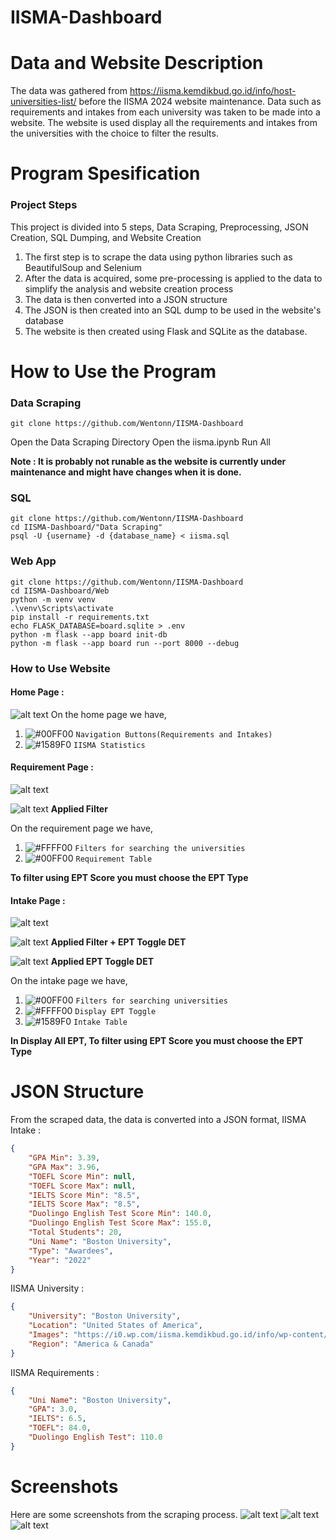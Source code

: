 # IISMA-Dashboard

# Data and Website Description
The data was gathered from https://iisma.kemdikbud.go.id/info/host-universities-list/ before the IISMA 2024 website maintenance. Data such as requirements and intakes from each university was taken to be made into a website. The website is used display all the requirements and intakes from the universities with the choice to filter the results.

# Program Spesification

### Project Steps
This project is divided into 5 steps, Data Scraping, Preprocessing, JSON Creation, SQL Dumping, and Website Creation
1. The first step is to scrape the data using python libraries such as BeautifulSoup and Selenium
2. After the data is acquired, some pre-processing is applied to the data to simplify the analysis and website creation process
3. The data is then converted into a JSON structure
4. The JSON is then created into an SQL dump to be used in the website's database
5. The website is then created using Flask and SQLite as the database.

# How to Use the Program
### Data Scraping
```
git clone https://github.com/Wentonn/IISMA-Dashboard
```
Open the Data Scraping Directory
Open the iisma.ipynb
Run All

**Note : It is probably not runable as the website is currently under maintenance and might have changes when it is done.**

### SQL
```
git clone https://github.com/Wentonn/IISMA-Dashboard
cd IISMA-Dashboard/"Data Scraping"
psql -U {username} -d {database_name} < iisma.sql
```

### Web App
```
git clone https://github.com/Wentonn/IISMA-Dashboard
cd IISMA-Dashboard/Web
python -m venv venv
.\venv\Scripts\activate
pip install -r requirements.txt
echo FLASK_DATABASE=board.sqlite > .env    
python -m flask --app board init-db
python -m flask --app board run --port 8000 --debug
```

### How to Use Website
#### Home Page : 
![alt text](https://github.com/Wentonn/IISMA-Dashboard/blob/main/Web/Screenshots/home_page.png)
On the home page we have,
1. ![#00FF00](https://placehold.co/15x15/00FF00/00FF00.png) `Navigation Buttons(Requirements and Intakes)`
2. ![#1589F0](https://placehold.co/15x15/1589F0/1589F0.png) `IISMA Statistics`

#### Requirement Page : 
![alt text](https://github.com/Wentonn/IISMA-Dashboard/blob/main/Web/Screenshots/requirement_page.png)

![alt text](https://github.com/Wentonn/IISMA-Dashboard/blob/main/Web/Screenshots/req_filters.jpg)
**Applied Filter**

On the requirement page we have,
1. ![#FFFF00](https://placehold.co/15x15/FFFF00/FFFF00.png) `Filters for searching the universities`
2. ![#00FF00](https://placehold.co/15x15/00FF00/00FF00.png) `Requirement Table`

**To filter using EPT Score you must choose the EPT Type**

#### Intake Page : 
![alt text](https://github.com/Wentonn/IISMA-Dashboard/blob/main/Web/Screenshots/intake_page.png)

![alt text](https://github.com/Wentonn/IISMA-Dashboard/blob/main/Web/Screenshots/intake_filter.jpg)
**Applied Filter + EPT Toggle DET**

![alt text](https://github.com/Wentonn/IISMA-Dashboard/blob/main/Web/Screenshots/intake_ept_filter.jpg)
**Applied EPT Toggle DET**

On the intake page we have,
1. ![#00FF00](https://placehold.co/15x15/00FF00/00FF00.png) `Filters for searching universities`
2. ![#FFFF00](https://placehold.co/15x15/FFFF00/FFFF00.png) `Display EPT Toggle`
3. ![#1589F0](https://placehold.co/15x15/1589F0/1589F0.png) `Intake Table`

**In Display All EPT, To filter using EPT Score you must choose the EPT Type**

# JSON Structure 
From the scraped data, the data is converted into a JSON format,
IISMA Intake :
```json
{
    "GPA Min": 3.39,
    "GPA Max": 3.96,
    "TOEFL Score Min": null,
    "TOEFL Score Max": null,
    "IELTS Score Min": "8.5",
    "IELTS Score Max": "8.5",
    "Duolingo English Test Score Min": 140.0,
    "Duolingo English Test Score Max": 155.0,
    "Total Students": 20,
    "Uni Name": "Boston University",
    "Type": "Awardees",
    "Year": "2022"
}
```

IISMA University :
```json
{
    "University": "Boston University",
    "Location": "United States of America",
    "Images": "https://i0.wp.com/iisma.kemdikbud.go.id/info/wp-content/uploads/2022/02/Boston-Univ.png?fit=300%2C300&ssl=1",
    "Region": "America & Canada"
}
```

IISMA Requirements : 
```json
{
    "Uni Name": "Boston University",
    "GPA": 3.0,
    "IELTS": 6.5,
    "TOEFL": 84.0,
    "Duolingo English Test": 110.0
}
```

# Screenshots
Here are some screenshots from the scraping process.
![alt text](https://github.com/Wentonn/IISMA-Dashboard/blob/main/Data%20Scraping/pandas/intake_table.jpg)
![alt text](https://github.com/Wentonn/IISMA-Dashboard/blob/main/Data%20Scraping/pandas/requirements_table.jpg)
![alt text](https://github.com/Wentonn/IISMA-Dashboard/blob/main/Data%20Scraping/pandas/university_table.jpg)
